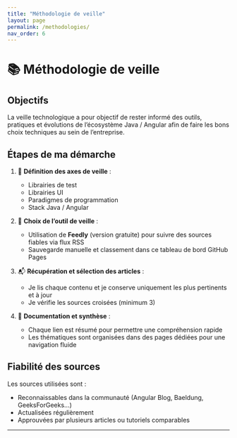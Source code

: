 ```yaml
---
title: "Méthodologie de veille"
layout: page
permalink: /methodologies/
nav_order: 6
---
```


# <span>📚</span> Méthodologie de veille

## Objectifs

La veille technologique a pour objectif de rester informé des outils, pratiques et évolutions de l’écosystème Java / Angular afin de faire les bons choix techniques au sein de l’entreprise.

## Étapes de ma démarche

1. 📌 **Définition des axes de veille** :
   - Librairies de test
   - Librairies UI
   - Paradigmes de programmation
   - Stack Java / Angular

2. 🧩 **Choix de l’outil de veille** :
   - Utilisation de **Feedly** (version gratuite) pour suivre des sources fiables via flux RSS
   - Sauvegarde manuelle et classement dans ce tableau de bord GitHub Pages

3. 📬 **Récupération et sélection des articles** :
   - Je lis chaque contenu et je conserve uniquement les plus pertinents et à jour
   - Je vérifie les sources croisées (minimum 3)

4. 📎 **Documentation et synthèse** :
   - Chaque lien est résumé pour permettre une compréhension rapide
   - Les thématiques sont organisées dans des pages dédiées pour une navigation fluide

## Fiabilité des sources

Les sources utilisées sont :
- Reconnaissables dans la communauté (Angular Blog, Baeldung, GeeksForGeeks…)
- Actualisées régulièrement
- Approuvées par plusieurs articles ou tutoriels comparables

---
